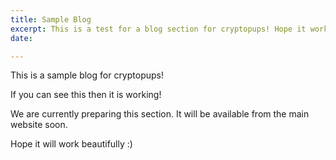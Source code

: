 ```yaml
---
title: Sample Blog
excerpt: This is a test for a blog section for cryptopups! Hope it works :)
date: 

---
```

This is a sample blog for cryptopups!

If you can see this then it is working!

We are currently preparing this section. It will be available from the main website soon.

Hope it will work beautifully :)